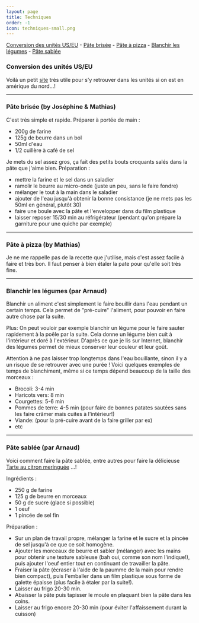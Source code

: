 ```yaml
---
layout: page
title: Techniques
order: -1
icon: techniques-small.png
---
```


[Conversion des unités US/EU](/techniques#conversion) - [Pâte brisée](/techniques#pate-quiche) - [Pâte à
pizza](/techniques#pate-pizza) - [Blanchir les légumes](/techniques#blanchir) - [Pâte sablée](/techniques#pate-sable)

### <a name="conversion"></a> Conversion des unités US/EU

Voilà un petit [site](http://www.ricardocuisine.com/convertisseur/temperature-de-cuisson) très utile pour s'y retrouver dans les unités si on est en amérique du nord...!

_______________________

### <a name="pate-quiche"></a> Pâte brisée (by Joséphine & Mathias)

C'est très simple et rapide. Préparer à portée de main :

- 200g de farine
- 125g de beurre dans un bol
- 50ml d'eau
- 1/2 cuillère à café de sel

Je mets du sel assez gros, ça fait des petits bouts croquants salés dans la pâte que j'aime bien. Préparation :

- mettre la farine et le sel dans un saladier
- ramolir le beurre au micro-onde (juste un peu, sans le faire fondre)
- mélanger le tout à la main dans le saladier
- ajouter de l'eau jusqu'à obtenir la bonne consistance (je ne mets pas les 50ml
  en général, plutôt 30)
- faire une boule avec la pâte et l'envelopper dans du film plastique
- laisser reposer 15/30 min au réfrigérateur (pendant qu'on prépare
  la garniture pour une quiche par exemple)

_______________________

### <a name="pate-pizza"></a> Pâte à pizza (by Mathias)

Je ne me rappelle pas de la recette que j'utilise, mais c'est assez facile à
faire et très bon. Il faut penser à bien étaler la pate pour qu'elle soit très
fine.

_______________________

### <a name="blanchir"></a> Blanchir les légumes (par Arnaud)

Blanchir un aliment c'est simplement le faire bouillir dans l'eau pendant un certain temps. Cela permet de "pré-cuire" l'aliment, pour pouvoir en faire autre chose par la suite.

Plus: On peut vouloir par exemple blanchir un légume pour le faire sauter rapidement à la poêle par la suite. Cela donne un légume bien cuit à l'intérieur et doré à l'extérieur. 
D'après ce que je lis sur Internet, blanchir des légumes permet de mieux conserver leur couleur et leur goût.

Attention à ne pas laisser trop longtemps dans l'eau bouillante, sinon il y a un risque de se retrouver avec une purée !
Voici quelques exemples de temps de blanchiment, même si ce temps dépend beaucoup de la taille des morceaux :

- Brocoli: 3-4 min
- Haricots vers: 8 min
- Courgettes: 5-6 min
- Pommes de terre: 4-5 min (pour faire de bonnes patates sautées sans les faire crâmer mais cuites à l'intérieur!)
- Viande: (pour la pré-cuire avant de la faire griller par ex)
- etc

_______________________

### <a name="pate-sable"></a> Pâte sablée (par Arnaud)

Voici comment faire la pâte sablée, entre autres pour faire la délicieuse [Tarte au citron meringuée]( http://cuisine.lecuyer.me/desserts#tarte-citron) ...!

Ingrédients :

- 250 g de farine
- 125 g de beurre en morceaux
- 50 g de sucre (glace si possible)
- 1 oeuf
- 1 pincée de sel fin

Préparation : 

- Sur un plan de travail propre, mélanger la farine et le sucre et la pincée de sel jusqu'à ce que ce soit homogène.
- Ajouter les morceaux de beurre et sabler (mélanger) avec les mains pour obtenir une texture sableuse (bah oui, comme son nom l'indique!), puis ajouter l'oeuf entier tout en continuant de travailler la pâte.
- Fraiser la pâte (écraser à l'aide de la paumme de la main pour rendre bien compact), puis l'emballer dans un film plastique sous forme de galette épaisse (plus facile à étaler par la suite!).
- Laisser au frigo 20-30 min.
- Abaisser la pâte puis tapisser le moule en plaquant bien la pâte dans les coins.
- Laisser au frigo encore 20-30 min (pour éviter l'affaissement durant la cuisson)
